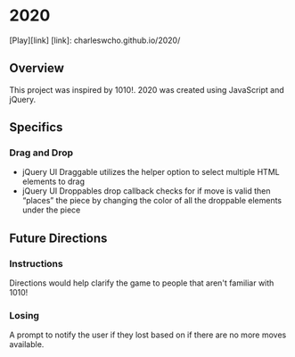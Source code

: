 # 2020
[Play][link]
[link]: charleswcho.github.io/2020/

## Overview

This project was inspired by 1010!. 2020 was created using JavaScript and jQuery.

## Specifics


### Drag and Drop

* jQuery UI Draggable utilizes the helper option to select multiple HTML elements to drag
* jQuery UI Droppables drop callback checks for if move is valid then “places” the piece by changing the color of all the droppable elements under the piece


## Future Directions

### Instructions

Directions would help clarify the game to people that aren't familiar with 1010!

### Losing

A prompt to notify the user if they lost based on if there are no more moves available.

